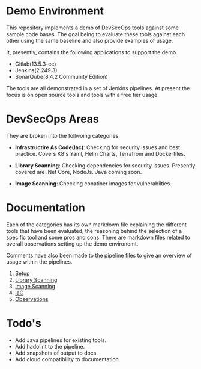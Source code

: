 # Demo Environment
This repository implements a demo of DevSecOps tools against some sample code bases. The goal being to evaluate these tools against each other using the same baseline and also provide examples of usage. 

It, presently, contains the following applications to support the demo. 

* Gitlab(13.5.3-ee)
* Jenkins(2.249.3)
* SonarQube(8.4.2 Community Edition)

The tools are all demonstrated in a set of Jenkins pipelines. At present the focus is on open source tools and tools with a free tier usage.
# DevSecOps Areas
They are broken into the follwoing categories.

* **Infrastructire As Code(Iac)**: Checking for security issues and best practice. Covers K8's Yaml, Helm Charts, Terrafrom and Dockerfiles.

* **Library Scanning**: Checking dependencies for security issues. Presently covered are .Net Core, NodeJs. Java coming soon.

* **Image Scanning**: Checking conatiner images for vulnerabilties.

# Documentation
Each of the categories has its own markdown file explaining the different tools that have been evaluated, the reasoning behind the selection of a specific tool and some pros and cons. There are markdown files related to overall observations setting up the demo environemt.

Comments have also been made to the pipeline files to give an overview of usage within the pipelines. 

1. [Setup](docs/setup.md)
2. [Library Scanning](docs/lib-scaning.md)
3. [Image Scanning](docs/container-scanning.md)
4. [IaC](docs/iac.scanning.md)
5. [Observations](docs/observations.md)
# Todo's

* Add Java pipelines for existing tools.
* Add hadolint to the pipeline.
* Add snapshots of output to docs.
* Add cloud compatibility to documentation.








